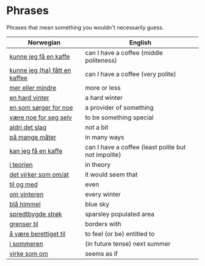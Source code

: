 # Phrases

Phrases that mean something you wouldn't necessarily guess.

| Norwegian | English |
| --- | --- |
| [kunne jeg få en kaffe](https://www.ordnett.no/search?language=no&phrase=kunne%20jeg%20få%20en%20kaffe) | can I have a coffee (middle politeness) |
| [kunne jeg (ha) fått en kaffee](https://www.ordnett.no/search?language=no&phrase=kunne%20jeg%20(ha)%20fått%20en%20kaffee) | can I have a coffee (very polite) |
| [mer eller mindre](https://www.ordnett.no/search?language=no&phrase=mer%20eller%20mindre) | more or less |
| [en hard vinter](https://www.ordnett.no/search?language=no&phrase=en%20hard%20vinter) | a hard winter |
| [en som sørger for noe](https://www.ordnett.no/search?language=no&phrase=en%20som%20sørger%20for%20noe) | a provider of something |
| [være noe for seg selv](https://www.ordnett.no/search?language=no&phrase=være%20noe%20for%20seg%20selv) | to be something special |
| [aldri det slag](https://www.ordnett.no/search?language=no&phrase=aldri%20det%20slag) | not a bit |
| [på mange måter](https://www.ordnett.no/search?language=no&phrase=på%20mange%20måter) | in many ways |
| [kan jeg få en kaffe](https://www.ordnett.no/search?language=no&phrase=kan%20jeg%20få%20en%20kaffe) | can I have a coffee (least polite but not impolite) |
| [i teorien](https://www.ordnett.no/search?language=no&phrase=i%20teorien) | in theory |
| [det virker som om/at](https://www.ordnett.no/search?language=no&phrase=det%20virker%20som%20om/at) | it would seem that |
| [til og med](https://www.ordnett.no/search?language=no&phrase=til%20og%20med) | even |
| [om vinteren](https://www.ordnett.no/search?language=no&phrase=om%20vinteren) | every winter |
| [blå himmel](https://www.ordnett.no/search?language=no&phrase=blå%20himmel) | blue sky |
| [spredtbygde strøk](https://www.ordnett.no/search?language=no&phrase=spredtbygde%20strøk) | sparsley populated area |
| [grenser til](https://www.ordnett.no/search?language=no&phrase=grenser%20til) | borders with |
| [å være berettiget til](https://www.ordnett.no/search?language=no&phrase=å%20være%20berettiget%20til) | to feel (or be) entitled to |
| [i sommeren](https://www.ordnett.no/search?language=no&phrase=i%20sommeren) | (in future tense) next summer |
| [virke som om](https://www.ordnett.no/search?language=no&phrase=virke%20som%20om) | seems as if |

